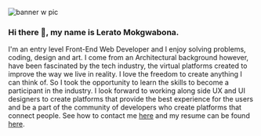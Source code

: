 ![banner w pic](https://user-images.githubusercontent.com/79574031/125189092-cbc92300-e236-11eb-8cd9-d67f1968a08a.png)

### Hi there 👋, my name is Lerato Mokgwabona. 

I'm an entry level Front-End Web Developer and I enjoy solving problems, coding, design and art. I come from an Architectural background however, have been fascinated by the tech industry, the virtual platforms created to improve the way we live in reality. I love the freedom to create anything I can think of. So I took the opportunity to learn the skills to become a participant in the industry. I look forward to working along side UX and UI designers to create platforms that provide the best experience for the users and be a part of the community of developers who create platforms that connect people. See how to contact me [here](https://my-next-portfolio.vercel.app/contact) and my resume can be found [here](https://www.dropbox.com/s/ky69l39fcow06bt/CV-Lerato-17-08-2021.pdf?dl=0).

<!--
**Lerato029/Lerato029** is a ✨ _special_ ✨ repository because its `README.md` (this file) appears on your GitHub profile.

Here are some ideas to get you started:
- 🔭 I’m currently working on ...
- 🌱 I’m currently learning ...
- 👯 I’m looking to collaborate on ...
- 🤔 I’m looking for help with ...
- 💬 Ask me about ...
- 📫 How to reach me: ...
- 😄 Pronouns: ...
- ⚡ Fun fact: ...

-->
